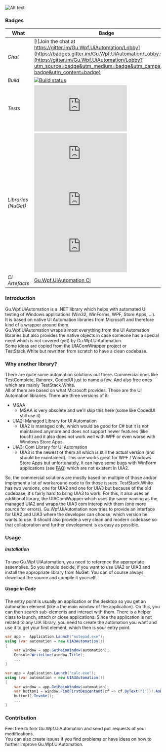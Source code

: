 ![Alt text](/Gu.Wpf.UiAutomation.png?raw=true "Gu.Wpf.UiAutomation")


### Badges
| What | Badge |
| ---- | ----- |
| *Chat* | [![Join the chat at https://gitter.im/Gu.Wpf.UiAutomation/Lobby](https://badges.gitter.im/Gu.Wpf.UiAutomation/Lobby.svg)](https://gitter.im/Gu.Wpf.UiAutomation/Lobby?utm_source=badge&utm_medium=badge&utm_campaign=pr-badge&utm_content=badge) |
| *Build* | [![Build status](https://ci.appveyor.com/api/projects/status/mwd2o329cma50sxe?svg=true)](https://ci.appveyor.com/project/RomanBaeriswyl/Gu.Wpf.UiAutomation) |
| *Tests* | [![Test status](http://flauschig.ch/batch.php?type=tests&account=RomanBaeriswyl&slug=Gu.Wpf.UiAutomation&branch=master)](https://ci.appveyor.com/project/RomanBaeriswyl/Gu.Wpf.UiAutomation/branch/master) |
| *Libraries (NuGet)* | [![NuGet Gu.Wpf.UiAutomation](http://flauschig.ch/nubadge.php?id=Gu.Wpf.UiAutomation)](https://www.nuget.org/packages/Gu.Wpf.UiAutomation) [![NuGet Gu.Wpf.UiAutomation.UIA2](http://flauschig.ch/nubadge.php?id=Gu.Wpf.UiAutomation.UIA2)](https://www.nuget.org/packages/Gu.Wpf.UiAutomation.UIA2) [![NuGet Gu.Wpf.UiAutomation.UIA3](http://flauschig.ch/nubadge.php?id=Gu.Wpf.UiAutomation.UIA3)](https://www.nuget.org/packages/Gu.Wpf.UiAutomation.UIA3) |
| *CI Artefacts* | [Gu.Wpf.UiAutomation CI](https://ci.appveyor.com/project/RomanBaeriswyl/Gu.Wpf.UiAutomation/build/artifacts) |

### Introduction
Gu.Wpf.UiAutomation is a .NET library which helps with automated UI testing of Windows applications (Win32, WinForms, WPF, Store Apps, ...).<br />
It is based on native UI Automation libraries from Microsoft and therefore kind of a wrapper around them.<br />
Gu.Wpf.UiAutomation wraps almost everything from the UI Automation libraries but also provides the native objects in case someone has a special need which is not covered (yet) by Gu.Wpf.UiAutomation.<br />
Some ideas are copied from the UIAComWrapper project or TestStack.White but rewritten from scratch to have a clean codebase.

### Why another library?
There are quite some automation solutions out there. Commercial ones like TestComplete, Ranorex, CodedUI just to name a few. And also free ones which are mainly TestStack.White.<br />
All of them are based on what Microsoft provides. These are the UI Automation libraries. There are three versions of it:
- MSAA
  - MSAA is very obsolete and we'll skip this here (some like CodedUI still use it)
- UIA2: Managed Library for UI Automation
  - UIA2 is managed only, which would be good for C# but it is not maintained anymore and does not support newer features (like touch) and it also does not work well with WPF or even worse with Windows Store Apps.
- UIA3: Com Library for UI Automation
  - UIA3 is the newest of them all which is still the actual version (and should be maintained). This one works great for WPF / Windows Store Apps but unfortunately, it can have some bugs with WinForm applications (see [FAQ](https://github.com/Roemer/Gu.Wpf.UiAutomation/wiki/FAQ)) which are not existent in UIA2.

So, the commercial solutions are mostly based on multiple of those and/or implement a lot of workaround code to fix those issues.
TestStack.White has two versions, one for UIA2 and one for UIA3 but because of the old codebase, it's fairly hard to bring UIA3 to work. For this, it also uses an additional library, the UIAComWrapper which uses the same naming as the managed UIA2 and wraps the UIA3 com interop with them (one more source for errors).
Gu.Wpf.UiAutomation now tries to provide an interface for UIA2 and UIA3 where the developer can choose, which version he wants to use. It should also provide a very clean and modern codebase so that collaboration and further development is as easy as possible.

### Usage
##### Installation
To use Gu.Wpf.UiAutomation, you need to reference the appropriate assemblies. So you should decide, if you want to use UIA2 or UIA3 and install the appropriate library from NuGet. You can of course always download the source and compile it yourself.
##### Usage in Code
The entry point is usually an application or the desktop so you get an automation element (like a the main window of the application).
On this, you can then search sub-elements and interact with them.
There is a helper class to launch, attach or close applications.
Since the application is not related to any UIA library, you need to create the automation you want and use it to get your first element, which then is your entry point.
```csharp
var app =  Application.Launch("notepad.exe");
using (var automation = new UIA3Automation())
{
	var window = app.GetMainWindow(automation);
	Console.WriteLine(window.Title);
	...
}
```
```csharp
var app = Application.Launch("calc.exe");
using (var automation = new UIA3Automation())
{
	var window = app.GetMainWindow(automation);
	var button1 = window.FindFirstDescentant(cf => cf.ByText("1"))?.AsButton();
	button1?.Invoke();
	...
}
```

### Contribution
Feel free to fork Gu.Wpf.UiAutomation and send pull requests of your modifications.<br />
You can also create issues if you find problems or have ideas on how to further improve Gu.Wpf.UiAutomation.
